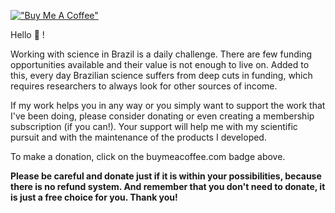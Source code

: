 [!["Buy Me A Coffee"](https://www.buymeacoffee.com/assets/img/custom_images/orange_img.png)](https://www.buymeacoffee.com/danielvartan)

Hello 👋 !

Working with science in Brazil is a daily challenge. There are few funding opportunities available and their value is not enough to live on. Added to this, every day Brazilian science suffers from deep cuts in funding, which requires researchers to always look for other sources of income.

If my work helps you in any way or you simply want to support the work that I've been doing, please consider donating or even creating a membership subscription (if you can!). Your support will help me with my scientific pursuit and with the maintenance of the products I developed.

To make a donation, click on the buymeacoffee.com badge above.

__Please be careful and donate just if it is within your possibilities, because there is no refund system. And remember that you don't need to donate, it is just a free choice for you. Thank you!__
